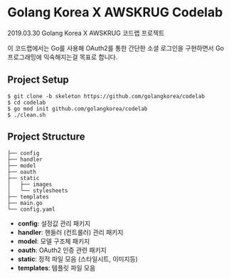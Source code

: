 # Golang Korea X AWSKRUG Codelab

2019.03.30 Golang Korea X AWSKRUG 코드랩 프로젝트

이 코드랩에서는 Go를 사용해 OAuth2를 통한 간단한 소셜 로그인을 구현하면서 Go 프로그래밍에 익숙해지는걸 목표로 합니다.  

## Project Setup

```console
$ git clone -b skeleton https://github.com/golangkorea/codelab
$ cd codelab
$ go mod init github.com/golangkorea/codelab
$ ./clean.sh
```

## Project Structure

```
├── config
├── handler
├── model
├── oauth
├── static
│   ├── images
│   └── stylesheets
├── templates
├── main.go
└── config.yaml
```

- **config**: 설정값 관리 패키지
- **handler**: 핸들러 (컨트롤러) 관리 패키지
- **model**: 모델 구조체 패키지 
- **oauth**: OAuth2 인증 관련 패키지
- **static**: 정적 파일 모음 (스타일시트, 이미지등)
- **templates**: 템플릿 파일 모음
